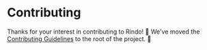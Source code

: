 # Contributing

Thanks for your interest in contributing to Rindo! :tada: We've moved the [Contributing Guidelines](https://github.com/familyjs/rindo/blob/main/CONTRIBUTING.md) to the root of the project. :pray: 
